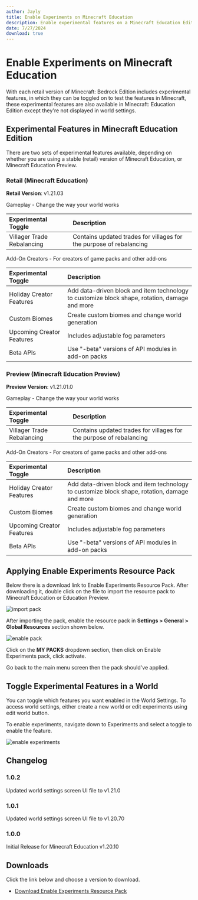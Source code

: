 ```yaml
---
author: Jayly
title: Enable Experiments on Minecraft Education
description: Enable experimental features on a Minecraft Education Edition worlds using a resource pack for testing the latest features offered in latest Minecraft Education edition and Minecraft Education Preview.
date: 7/27/2024
download: true
---
```


# Enable Experiments on Minecraft Education

With each retail version of Minecraft: Bedrock Edition includes experimental features, in which they can be toggled on to test the features in Minecraft, these experimental features are also available in Minecraft: Education Edition except they're not displayed in world settings.

## Experimental Features in Minecraft Education Edition

There are two sets of experimental features available, depending on whether you are using a stable (retail) version of Minecraft Education, or Minecraft Education Preview.

### Retail (Minecraft Education)

**Retail Version**: v1.21.03

Gameplay - Change the way your world works

| Experimental Toggle        | Description                                                         |
| :------------------------- | :------------------------------------------------------------------ |
| Villager Trade Rebalancing | Contains updated trades for villages for the purpose of rebalancing |

Add-On Creators - For creators of game packs and other add-ons

| Experimental Toggle       | Description                                                                                   |
| :------------------------ | :-------------------------------------------------------------------------------------------- |
| Holiday Creator Features  | Add data-driven block and item technology to customize block shape, rotation, damage and more |
| Custom Biomes             | Create custom biomes and change world generation                                              |
| Upcoming Creator Features | Includes adjustable fog parameters                                                            |
| Beta APIs                 | Use "-beta" versions of API modules in add-on packs                                           |

### Preview (Minecraft Education Preview)

**Preview Version**: v1.21.01.0

Gameplay - Change the way your world works

| Experimental Toggle        | Description                                                         |
| :------------------------- | :------------------------------------------------------------------ |
| Villager Trade Rebalancing | Contains updated trades for villages for the purpose of rebalancing |

Add-On Creators - For creators of game packs and other add-ons

| Experimental Toggle       | Description                                                                                   |
| :------------------------ | :-------------------------------------------------------------------------------------------- |
| Holiday Creator Features  | Add data-driven block and item technology to customize block shape, rotation, damage and more |
| Custom Biomes             | Create custom biomes and change world generation                                              |
| Upcoming Creator Features | Includes adjustable fog parameters                                                            |
| Beta APIs                 | Use "-beta" versions of API modules in add-on packs                                           |

## Applying Enable Experiments Resource Pack

Below there is a download link to Enable Experiments Resource Pack. After downloading it, double click on the file to import the resource pack to Minecraft Education or Education Preview.

![import pack](/assets/posts/enable-experiments/import-pack.png)

After importing the pack, enable the resource pack in **Settings > General > Global Resources** section shown below.

![enable pack](/assets/posts/enable-experiments/enable-pack.png)

Click on the **MY PACKS** dropdown section, then click on Enable Experiments pack, click activate.

Go back to the main menu screen then the pack should've applied.

## Toggle Experimental Features in a World

You can toggle which features you want enabled in the World Settings. To access world settings, either create a new world or edit experiments using edit world button.

To enable experiments, navigate down to Experiments and select a toggle to enable the feature.

![enable experiments](/assets/posts/enable-experiments/enable-experiments.png)

## Changelog

### 1.0.2

Updated world settings screen UI file to v1.21.0

### 1.0.1

Updated world settings screen UI file to v1.20.70

### 1.0.0

Initial Release for Minecraft Education v1.20.10

## Downloads

Click the link below and choose a version to download.

- [Download Enable Experiments Resource Pack](/posts/enable-experiments/downloads/)
